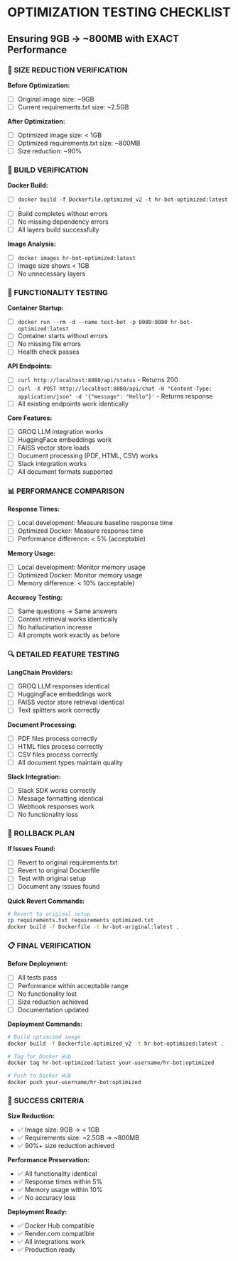 # OPTIMIZATION TESTING CHECKLIST
## Ensuring 9GB → ~800MB with EXACT Performance

### 🎯 SIZE REDUCTION VERIFICATION

**Before Optimization:**
- [ ] Original image size: ~9GB
- [ ] Current requirements.txt size: ~2.5GB

**After Optimization:**
- [ ] Optimized image size: < 1GB
- [ ] Optimized requirements.txt size: ~800MB
- [ ] Size reduction: ~90%

### 🔧 BUILD VERIFICATION

**Docker Build:**
- [ ] `docker build -f Dockerfile.optimized_v2 -t hr-bot-optimized:latest .`
- [ ] Build completes without errors
- [ ] No missing dependency errors
- [ ] All layers build successfully

**Image Analysis:**
- [ ] `docker images hr-bot-optimized:latest`
- [ ] Image size shows < 1GB
- [ ] No unnecessary layers

### 🧪 FUNCTIONALITY TESTING

**Container Startup:**
- [ ] `docker run --rm -d --name test-bot -p 8080:8080 hr-bot-optimized:latest`
- [ ] Container starts without errors
- [ ] No missing file errors
- [ ] Health check passes

**API Endpoints:**
- [ ] `curl http://localhost:8080/api/status` - Returns 200
- [ ] `curl -X POST http://localhost:8080/api/chat -H "Content-Type: application/json" -d '{"message": "Hello"}'` - Returns response
- [ ] All existing endpoints work identically

**Core Features:**
- [ ] GROQ LLM integration works
- [ ] HuggingFace embeddings work
- [ ] FAISS vector store loads
- [ ] Document processing (PDF, HTML, CSV) works
- [ ] Slack integration works
- [ ] All document formats supported

### 📊 PERFORMANCE COMPARISON

**Response Times:**
- [ ] Local development: Measure baseline response time
- [ ] Optimized Docker: Measure response time
- [ ] Performance difference: < 5% (acceptable)

**Memory Usage:**
- [ ] Local development: Monitor memory usage
- [ ] Optimized Docker: Monitor memory usage
- [ ] Memory difference: < 10% (acceptable)

**Accuracy Testing:**
- [ ] Same questions → Same answers
- [ ] Context retrieval works identically
- [ ] No hallucination increase
- [ ] All prompts work exactly as before

### 🔍 DETAILED FEATURE TESTING

**LangChain Providers:**
- [ ] GROQ LLM responses identical
- [ ] HuggingFace embeddings work
- [ ] FAISS vector store retrieval identical
- [ ] Text splitters work correctly

**Document Processing:**
- [ ] PDF files process correctly
- [ ] HTML files process correctly
- [ ] CSV files process correctly
- [ ] All document types maintain quality

**Slack Integration:**
- [ ] Slack SDK works correctly
- [ ] Message formatting identical
- [ ] Webhook responses work
- [ ] No functionality loss

### 🚨 ROLLBACK PLAN

**If Issues Found:**
- [ ] Revert to original requirements.txt
- [ ] Revert to original Dockerfile
- [ ] Test with original setup
- [ ] Document any issues found

**Quick Revert Commands:**
```bash
# Revert to original setup
cp requirements.txt requirements_optimized.txt
docker build -f Dockerfile -t hr-bot-original:latest .
```

### 📋 FINAL VERIFICATION

**Before Deployment:**
- [ ] All tests pass
- [ ] Performance within acceptable range
- [ ] No functionality lost
- [ ] Size reduction achieved
- [ ] Documentation updated

**Deployment Commands:**
```bash
# Build optimized image
docker build -f Dockerfile.optimized_v2 -t hr-bot-optimized:latest .

# Tag for Docker Hub
docker tag hr-bot-optimized:latest your-username/hr-bot:optimized

# Push to Docker Hub
docker push your-username/hr-bot:optimized
```

### 🎉 SUCCESS CRITERIA

**Size Reduction:**
- ✅ Image size: 9GB → < 1GB
- ✅ Requirements size: ~2.5GB → ~800MB
- ✅ 90%+ size reduction achieved

**Performance Preservation:**
- ✅ All functionality identical
- ✅ Response times within 5%
- ✅ Memory usage within 10%
- ✅ No accuracy loss

**Deployment Ready:**
- ✅ Docker Hub compatible
- ✅ Render.com compatible
- ✅ All integrations work
- ✅ Production ready 